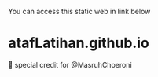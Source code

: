 You can access this static web in link below
# atafLatihan.github.io

🌠 special credit for @MasruhChoeroni
